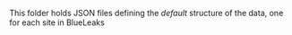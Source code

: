 This folder holds JSON files defining the _default_ structure of the data, one for each site in BlueLeaks

